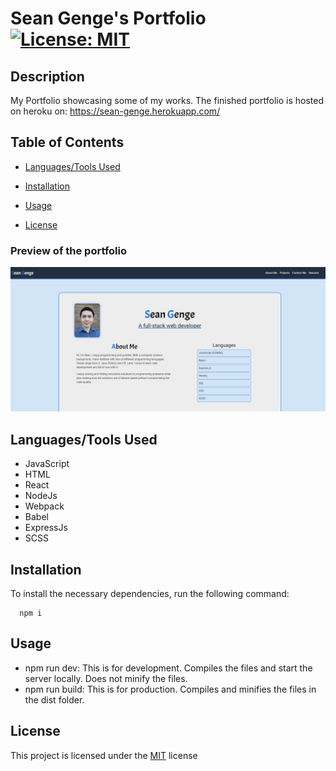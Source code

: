 # Sean Genge's Portfolio [![License: MIT](https://img.shields.io/badge/License-MIT-yellow.svg)](https://opensource.org/licenses/MIT)

## Description
My Portfolio showcasing some of my works. The finished portfolio is hosted on heroku on: https://sean-genge.herokuapp.com/

## Table of Contents
- [Languages/Tools Used](#languagestools-used)

- [Installation](#installation)
  
- [Usage](#usage)
  
- [License](#license)

### Preview of the portfolio

![](./public/images/website.png)

## Languages/Tools Used
 - JavaScript
 - HTML
 - React
 - NodeJs
 - Webpack
 - Babel
 - ExpressJs
 - SCSS

## Installation
To install the necessary dependencies, run the following command:
```
  npm i
```

## Usage
- npm run dev: This is for development. Compiles the files and start the server locally. Does not minify the files.
- npm run build: This is for production. Compiles and minifies the files in the dist folder.

## License
This project is licensed under the [MIT](https://opensource.org/licenses/MIT) license
